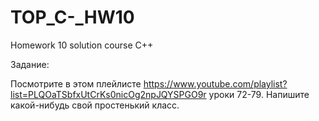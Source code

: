 # TOP_C-_HW10
Homework 10 solution course C++

Задание:

Посмотрите в этом плейлисте
https://www.youtube.com/playlist?list=PLQOaTSbfxUtCrKs0nicOg2npJQYSPGO9r уроки 72-79.
Напишите какой-нибудь свой простенький класс.

